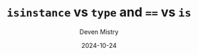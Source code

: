 ---
title: "`isinstance` vs `type` and `==` vs `is`"
author: "Deven Mistry"
date: "2024-10-24"
categories: [python]
---
